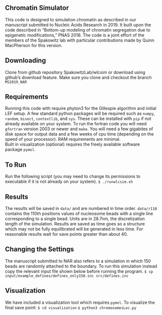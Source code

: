 ## Chromatin Simulator

This code is designed to simulation chromatin as described in our manuscript submitted to Nucleic Acids Research in 2019.  It built upon the code described in “Bottom-up modeling of chromatin segregation due to epigenetic modifications,” PNAS 2018.
The code is a joint effort of the members of the Spakowitz lab with particular contributions made by Quinn MacPherson for this version.

## Downloading

Clone from github repository SpakowitzLab/wlcsim or download using github’s download feature.  Make sure you clone and checkout the branch ``MS2019_NAR``

## Requirements

Running this code with require phyton3 for the Gillespie algorithm and initial LEF setup.  A few standard python packages will be required such as ``numpy``, ``random``, ``bisect``, ``contextlib``, and ``sys``.  These can be installed with ``pip`` if not already available on your system.
To run the fortran code you will need ``gfortran`` version 2003 or newer and ``make``.
You will need a few gigabites of disk space for output data and a few weeks of cpu time (depending on the speed of your processor).  RAM requirements are minimal.  
Built in visualization (optional) requires the freely available software package ``pymol``.

## To Run

Run the following script (you may need to change its permissions to executable if it is not already on your system).
``$ ./runwlcsim.sh``

## Results

The results will be saved in ``data/`` and are numbered in time order.  ``data/r110`` contains the 110th positions values of nucleosome beads with a single line corresponding to a single bead.  Units are in 28.7nm, the discretization length of the simulation.
Results are saved as time goes so a structure which may not be fully equilibrated will be generated in less time.  For reasonable results wait for save points greater than about 40.

## Changing the Settings

The manuscript submitted to NAR also refers to a simulation in which 150 beads are randomly attached to the boundary.  To run this simulation instead copy the relevant input file shown below before running the program.
``$ cp input/example_defines/defines_only150.inc src/defines.inc``

## Visualization 

We have included a visualization tool which requires ``pymol``.  To visualize the final save point:
``$ cd visualization``
``$ python3 chromosomesLoc.py``

